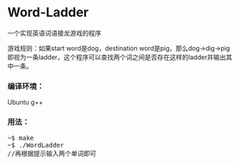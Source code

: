 # Word-Ladder
一个实现英语词语接龙游戏的程序

游戏规则：如果start word是dog，destination word是pig，那么dog->dig->pig即视为一条ladder，这个程序可以查找两个词之间是否存在这样的ladder并输出其中一条。

### 编译环境：

Ubuntu g++

### 用法：

<pre>
~$ make
~$ ./WordLadder
//再根据提示输入两个单词即可
</pre>

